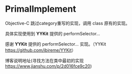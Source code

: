 # PrimalImplement
Objective-C 跳过category重写的实现，调用 class 原有的实现。

具体实现使用到 **YYKit** 提供的 performSelector...


感谢 **YYKit** 提供的 performSelector... 实现。（YYKit <https://github.com/ibireme/YYKit>）

博客说明地址(寻找方法在类中最初的实现 <https://www.jianshu.com/p/2d016fce9c20>)
